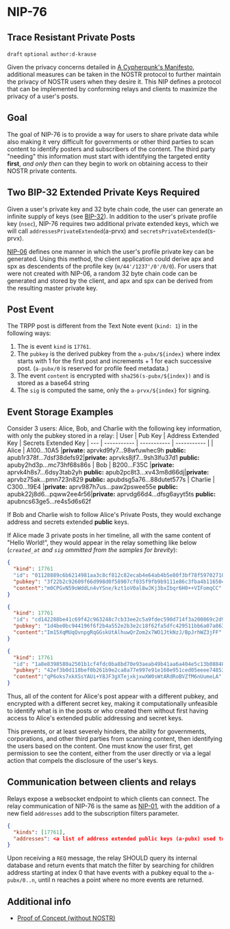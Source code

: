 NIP-76
======

Trace Resistant Private Posts
-------------------------------

`draft` `optional` `author:d-krause`

Given the privacy concerns detailed in [A Cypherpunk's Manifesto](https://nakamotoinstitute.org/cypherpunk-manifesto/), additional measures can be taken in the NOSTR protocol to further maintain the privacy of NOSTR users when they desire it. This NIP defines a protocol that can be implemented by conforming relays and clients to maximize the privacy of a user's posts.

## Goal
The goal of NIP-76 is to provide a way for users to share private data while also making it very difficult for governments or other third parties to scan content to identify posters and subscribers of the content.  The third party "needing" this information must start with identifying the targeted entity **first**, *and only then* can they begin to work on obtaining access to their NOSTR private contents.

## Two BIP-32 Extended Private Keys Required
Given a user's private key and 32 byte chain code, the user can generate an infinite supply of keys (see [BIP-32](https://bips.xyz/32])). In addition to the user's private profile key (`nsec`), NIP-76 requires two additional private extended keys, which we will call `addressesPrivateExtended`(a-prvx) and `secretsPrivateExtended`(s-prvx).

[NIP-06](06.md) defines one manner in which the user's profile private key can be generated.   Using this method, the client application could derive apx and spx as descendents of the profile key (`m/44'/1237'/0'/0/0`).  For users that were not created with NIP-06, a random 32 byte chain code can be generated and stored by the client, and apx and spx can be derived from the resulting master private key.

## Post Event

The TRPP post is different from the Text Note event (`kind: 1`) in the following ways:
1. The is event `kind` is `17761`. 
1. The `pubkey` is the derived pubkey from the `a-pubx/${index}` where index starts with 1 for the first post and increments + 1 for each successive post.  (`a-pubx/0` is reserved for profile feed metadata.)
1. The event `content` is encrypted with `sha256(s-pubx/${index})` and is stored as a base64 string
1. The `sig` is computed the same, only the `a-prvx/${index}` for signing.

## Event Storage Examples
Consider 3 users: Alice, Bob, and Charlie with the following key information, with only the pubkey stored in a relay:
| User | Pub Key | Address Extended Key | Secrets Extended Key
| --- | ----------- | ----------- | ----------- |
| Alice | A100...10A5 |**private:** aprvkd9fy7...98wfuwhec9h **public:** apub1r378f...7dsf38defs92|**private:** aprvks8jf7...9sh3lfu37d1 **public:** apuby2hd3p...mc73hf68s86s
| Bob | B200...F35C |**private:** aprvk4h8s7...6dsy3tab2yh **public:** apub2pc8t3...xv43m8d66dj|**private:** aprvbz75ak...pmn723n829 **public:** apubdsg5a76...88dutet577s
| Charlie | C300...19E4 |**private:** aprv987h7us...paw2pswee55e **public:** apubk22j8d6...pqww2ee4r56|**private:** aprvdg66d4...dfsg6ayyt5ts **public:** apubncs63ge5...re4s5d6s62f

If Bob and Charlie wish to follow Alice's Private Posts, they would exchange address and secrets extended **public** keys.  

If Alice made 3 private posts in her timeline, all with the same content of "Hello World!", they would appear in the relay something like below (*`created_at` and `sig` ommitted from the samples for brevity*):
```json 
{ 
  "kind": 17761
  "id": "01128889c6b6214981aa3c8cf812c82ecab4e64ab4b5e80f3bf78f59702710a5", 
  "pubkey": "3f22b2c92609f66d998d0f58907cf035f9fb9b9111e86c3fba4b11650424d1a8", 
  "content":"m0CPGvN59oWddLn4vYSne/kzt1oV0al8wJKj3bxIbqr6H0++VIFomqCC"
}
```

```json 
{ 
  "kind": 17761
  "id": "cd142288be41c69f42c963248c7cb33ee2c5a9fdec590d714f3a200869c2d9d1", 
  "pubkey": "1d4be0bc944196f6f2b4a552e2b3e2c18f62fa5dfc429511bb6a07a8638a587a", 
  "content":"Im15XqMUqQvnpgRqGGskUtAlhuwQrZom2x7WO1JtkNzJ/BpJrhWZ3jFF"
}
```
```json 
{ 
  "kind": 17761
  "id": "1a8e8398580a2501b1cf4fdc0ba8bd70e93aeab49b41aa6a404e5c13b0884850", 
  "pubkey": "42ef3b0d118bef0b261b9e2ca8a77e997e91e160e951ced05eeee74853f3c500", 
  "content":"qP6oks7xkXSsYAUi+Y8JF3gXTejxkjxwXW0sWtARdRoBVZfM6nUumeLA"
}
```
Thus, all of the content for Alice's post appear with a different pubkey, and encrypted with a different secret key, making it computationally unfeasible to identify what is in the posts or who created them without first having access to Alice's extended public addressing and secret keys.

This prevents, or at least severely hinders, the ability for governments, corporations, and other third parties from scanning content, then identifying the users based on the content.  One must know the user first, get permission to see the content, either from the user directly or via a legal action that compels the disclosure of the user's keys.  



## Communication between clients and relays

Relays expose a websocket endpoint to which clients can connect. The relay communication of NIP-76 is the same as [NIP-01](01.md), with the addition of a new field `addresses` add to the subscription filters parameter.

```json
{
  "kinds": [17761],
  "addresses": <a list of address extended public keys (a-pubx) used to derive the pubkey tag>,
}
```
Upon receiving a `REQ` message, the relay SHOULD query its internal database and return events that match the filter by searching for children address starting at index 0 that have events with a pubkey equal to the `a-pubx/0..n`, until n reaches a point where no more events are returned.


Additional info
---------------

- [Proof of Concept (without NOSTR)](https://animiq.com)